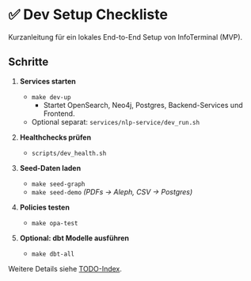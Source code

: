 # ✅ Dev Setup Checkliste

Kurzanleitung für ein lokales End-to-End Setup von InfoTerminal (MVP).

## Schritte

1. **Services starten**
   - `make dev-up`
     - Startet OpenSearch, Neo4j, Postgres, Backend-Services und Frontend.
   - Optional separat: `services/nlp-service/dev_run.sh`

2. **Healthchecks prüfen**
   - `scripts/dev_health.sh`

3. **Seed-Daten laden**
   - `make seed-graph`
   - `make seed-demo` *(PDFs → Aleph, CSV → Postgres)*

4. **Policies testen**
   - `make opa-test`

5. **Optional: dbt Modelle ausführen**
   - `make dbt-all`

Weitere Details siehe [TODO-Index](docs/dev/roadmap/TODO-Index.md).

